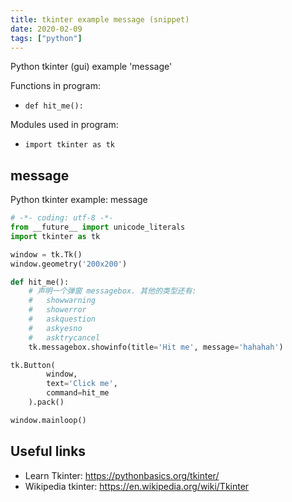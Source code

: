 ```yaml
---
title: tkinter example message (snippet)
date: 2020-02-09
tags: ["python"]
---
```

Python tkinter (gui) example 'message'

Functions in program: 
* `def hit_me():`

Modules used in program: 
* `import tkinter as tk`

## message

Python tkinter example: message

```python
# -*- coding: utf-8 -*-
from __future__ import unicode_literals
import tkinter as tk

window = tk.Tk()
window.geometry('200x200')

def hit_me():
	# 声明一个弹窗 messagebox. 其他的类型还有:
	#	showwarning
	#	showerror
	#	askquestion
	#	askyesno
	#	asktrycancel
	tk.messagebox.showinfo(title='Hit me', message='hahahah')

tk.Button(
		window,
		text='Click me',
		command=hit_me
	).pack()

window.mainloop()


```

## Useful links

- Learn Tkinter: https://pythonbasics.org/tkinter/
- Wikipedia tkinter: https://en.wikipedia.org/wiki/Tkinter
